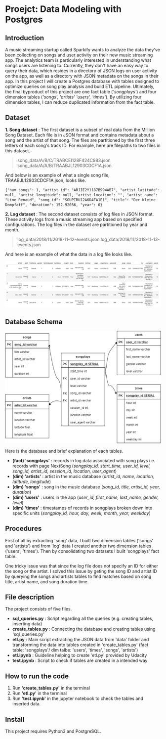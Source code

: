 # Proejct: Data Modeling with Postgres

## Introduction
A music streaming startup called Sparkify wants to analyze the data they've been collecting on songs and user activity on their new music streaming app. The analytics team is particularly interested in understanding what songs users are listening to. Currently, they don't have an easy way to query their data, which resides in a directory of JSON logs on user activity on the app, as well as a directory with JSON metadata on the songs in their app. 
In this project I will create a Postgres database with tables designed to optimize queries on song play analysis and build ETL pipeline.
Ultimately, the final byproduct of this project are one fact table (*'songplays'*) and four dimension tables (*'songs', 'artists' 'users', 'times'*). By utilizing four dimension tables, I can reduce duplicated information from the fact table. 

## Dataset
**1. Song dataset**
: The first dataset is a subset of real data from the Million Song Dataset. Each file is in JSON format and contains metadata about a song and the artist of that song. The files are partitioned by the first three letters of each song's track ID. For example, here are filepaths to two files in this dataset.

> song_data/A/B/C/TRABCEI128F424C983.json
> song_data/A/A/B/TRAABJL12903CDCF1A.json


And below is an example of what a single song file, TRAABJL12903CDCF1A.json, looks like.

    {"num_songs": 1, "artist_id": "ARJIE2Y1187B994AB7", "artist_latitude": null, "artist_longitude": null, "artist_location": "", "artist_name": "Line Renaud", "song_id": "SOUPIRU12A6D4FA1E1", "title": "Der Kleine Dompfaff", "duration": 152.92036, "year": 0}

**2. Log dataset**
: The second dataset consists of log files in JSON format. These activity logs from a music streaming app based on specified configurations. The log files in the dataset are partitioned by year and month.
> log_data/2018/11/2018-11-12-events.json
> log_data/2018/11/2018-11-13-events.json

And here is an example of what the data in a log file looks like.

![log-data](log-data.png)

## Database Schema

![schema diagram](schema_diagram.png)

Here is the database and brief explanation of each tables.
- **(fact) 'songplays'** : records in log data associated with song plays i.e. records with page NextSong (*songplay_id, start_time, user_id, level, song_id, artist_id, session_id, location, user_agent*)
- **(dim) 'artists'** : artist in the music database (*artist_id, name, location, latitude, longitude*)
- **(dim) 'songs'** : song in the music database (*song_id, title, artist_id, year, duration*)
- **(dim) 'users'** : users in the app (*user_id, first_name, last_name, gender, level*)
- **(dim) 'times'** : timestamps of records in songplays broken down into specific units (*songplay_id, hour, day, week, month, year, weekday*)


## Procedures
First of all by extracting 'song' data, I built two dimension tables ('songs' and 'artists') and from 'log' data I created another two dimension tables ('users', 'times'). Then by consolidating two datasets I built 'songplays' fact table. 

One tricky issue was that since the log file does not specify an ID for either the song or the artist. I solved this issue by geting the song ID and artist ID by querying the songs and artists tables to find matches based on song title, artist name, and song duration time.


## File description
The project consists of five files.

- **sql_queries.py** : Script regarding all the queries (e.g. creating tables, inserting data) 
- **create_tables.py** : Connecting the database and creating tables using 'sql_queries.py'
- **etl.py** : Main script extracting the JSON data from 'data' folder and transforming the data into tables created in 'create_tables.py' (fact table: 'songplays'/ dim talbe: 'users', 'times', 'songs', 'artists')  
- **etl.ipynb** : Guideline helping to create 'etl.py' provided by Udacity
- **test.ipynb** : Script to check if tables are created in a intended way

## How to run the code
1. Run **'create_tables.py'** in the terminal
2. Run **'etl.py'** in the terminal
3. Run **'test.ipynb'** in the jupyter notebook to check the tables and inserted data. 

## Install
This project requires Python3 and PostgreSQL.

